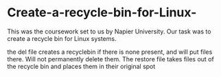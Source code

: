 # Create-a-recycle-bin-for-Linux-
This was the coursework set to us by Napier University. Our task was to create a recycle bin for Linux systems. 

the del file creates a recyclebin if there is none present, and will put files there. Will not permanently delete them. 
The restore file takes files out of the recycle bin and places them in their original spot
